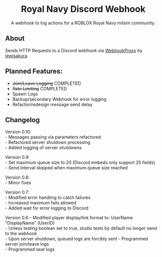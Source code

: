 <h1 align="center">
  Royal Navy Discord Webhook
</h1>

<div align="center">
  A webhook to log actions for a ROBLOX Royal Navy milsim community.
</div>

## About

Sends HTTP Requests to a Discord webhook via [WebhookProxy](https://webhook.lewisakura.moe/) by [lewisakura](https://lewisakura.moe/). 

## Planned Features:
<ul>
  <li><s>Join/Leave Logging</s> COMPLETED</li>
  <li><s>Rate Limiting</s> COMPLETED</li>
  <li>Spawn Logs</li>
  <li>Backup/secondary Webhook for error logging</li>
  <li>Refactor/redesign message send delay</li>
</ul>

## Changelog

Version 0.10:  
\- Messages passing via parameters refactored  
\- Refactored server shutdown processing  
\- Added logging of server shutdowns

Version 0.9:  
\- Set maximum queue size to 20 (Discord embeds only support 25 fields)  
\- Send interval skipped when maximum queue size reached  

Version 0.8:  
\- Minor fixes  

Version 0.7:  
\- Modified error handling to catch failures  
\- Increased maximum fails allowed  
\- Added wait for error logging to Discord  

Version 0.6
\- Modified player display/link format to: UserName "DisplayName" (UserID)    
\- Unless testing boolean set to true, studio tests by default no longer send to the webhook  
\- Upon server shutdown, queued logs are forcibly sent
\- Programmed server join/leave logs  
\- Programmed seat logs  
